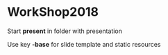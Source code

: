 # WorkShop2018

Start **present** in folder with presentation

Use key **-base** for slide template and static resources
